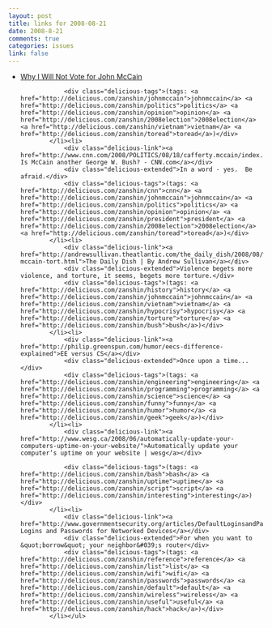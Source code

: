 ```yaml
--- 
layout: post
title: links for 2008-08-21
date: 2008-8-21
comments: true
categories: issues
link: false
---
```

<ul class="delicious"><li>
                <div class="delicious-link"><a href="http://www.military.com/opinion/0,15202,164859_1,00.html">Why I Will Not Vote for John McCain</a></div>
                
                <div class="delicious-tags">(tags: <a href="http://delicious.com/zanshin/johnmccain">johnmccain</a> <a href="http://delicious.com/zanshin/politics">politics</a> <a href="http://delicious.com/zanshin/opinion">opinion</a> <a href="http://delicious.com/zanshin/2008election">2008election</a> <a href="http://delicious.com/zanshin/vietnam">vietnam</a> <a href="http://delicious.com/zanshin/toread">toread</a>)</div>
            </li><li>
                <div class="delicious-link"><a href="http://www.cnn.com/2008/POLITICS/08/18/cafferty.mccain/index.html">Commentary: Is McCain another George W. Bush? - CNN.com</a></div>
                <div class="delicious-extended">In a word - yes.  Be afraid.</div>
                <div class="delicious-tags">(tags: <a href="http://delicious.com/zanshin/cnn">cnn</a> <a href="http://delicious.com/zanshin/johnmccain">johnmccain</a> <a href="http://delicious.com/zanshin/politics">politics</a> <a href="http://delicious.com/zanshin/opinion">opinion</a> <a href="http://delicious.com/zanshin/president">president</a> <a href="http://delicious.com/zanshin/2008election">2008election</a> <a href="http://delicious.com/zanshin/toread">toread</a>)</div>
            </li><li>
                <div class="delicious-link"><a href="http://andrewsullivan.theatlantic.com/the_daily_dish/2008/08/was-mccain-tort.html">The Daily Dish | By Andrew Sullivan</a></div>
                <div class="delicious-extended">Violence begets more violence, and torture, it seems, begets more torture.</div>
                <div class="delicious-tags">(tags: <a href="http://delicious.com/zanshin/history">history</a> <a href="http://delicious.com/zanshin/johnmccain">johnmccain</a> <a href="http://delicious.com/zanshin/vietnam">vietnam</a> <a href="http://delicious.com/zanshin/hypocrisy">hypocrisy</a> <a href="http://delicious.com/zanshin/torture">torture</a> <a href="http://delicious.com/zanshin/bush">bush</a>)</div>
            </li><li>
                <div class="delicious-link"><a href="http://philip.greenspun.com/humor/eecs-difference-explained">EE versus CS</a></div>
                <div class="delicious-extended">Once upon a time...</div>
                <div class="delicious-tags">(tags: <a href="http://delicious.com/zanshin/engineering">engineering</a> <a href="http://delicious.com/zanshin/programming">programming</a> <a href="http://delicious.com/zanshin/science">science</a> <a href="http://delicious.com/zanshin/funny">funny</a> <a href="http://delicious.com/zanshin/humor">humor</a> <a href="http://delicious.com/zanshin/geek">geek</a>)</div>
            </li><li>
                <div class="delicious-link"><a href="http://www.wesg.ca/2008/06/automatically-update-your-computers-uptime-on-your-website/">Automatically update your computer’s uptime on your website | wesg</a></div>
                
                <div class="delicious-tags">(tags: <a href="http://delicious.com/zanshin/bash">bash</a> <a href="http://delicious.com/zanshin/uptime">uptime</a> <a href="http://delicious.com/zanshin/script">script</a> <a href="http://delicious.com/zanshin/interesting">interesting</a>)</div>
            </li><li>
                <div class="delicious-link"><a href="http://www.governmentsecurity.org/articles/DefaultLoginsandPasswordsforNetworkedDevices.php">Default Logins and Passwords for Networked Devices</a></div>
                <div class="delicious-extended">For when you want to &quot;borrow&quot; your neighbor&#039;s router</div>
                <div class="delicious-tags">(tags: <a href="http://delicious.com/zanshin/reference">reference</a> <a href="http://delicious.com/zanshin/list">list</a> <a href="http://delicious.com/zanshin/wifi">wifi</a> <a href="http://delicious.com/zanshin/passwords">passwords</a> <a href="http://delicious.com/zanshin/default">default</a> <a href="http://delicious.com/zanshin/wireless">wireless</a> <a href="http://delicious.com/zanshin/useful">useful</a> <a href="http://delicious.com/zanshin/hack">hack</a>)</div>
            </li></ul>
